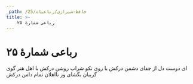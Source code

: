 ```yaml
---
_path: /حافظ-شیرازی/رباعیات/25
title: >-
    رباعی شمارهٔ ۲۵
---
```

# رباعی شمارهٔ ۲۵

ای دوست دل از جفای دشمن درکش
با روی نکو شراب روشن درکش
با اهل هنر گوی گریبان بگشای
وز نااهلان تمام دامن درکش
